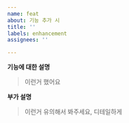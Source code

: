 ```yaml
---
name: feat
about: 기능 추가 시
title: ''
labels: enhancement
assignees: ''

---
```


**기능에 대한 설명**
> 이런거 했어요

**부가 설명**
> 이런거 유의해서 봐주세요, 디테일하게
